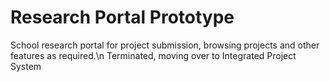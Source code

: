 # Research Portal Prototype

School research portal for project submission, browsing projects and other features as required.\n
Terminated, moving over to Integrated Project System
